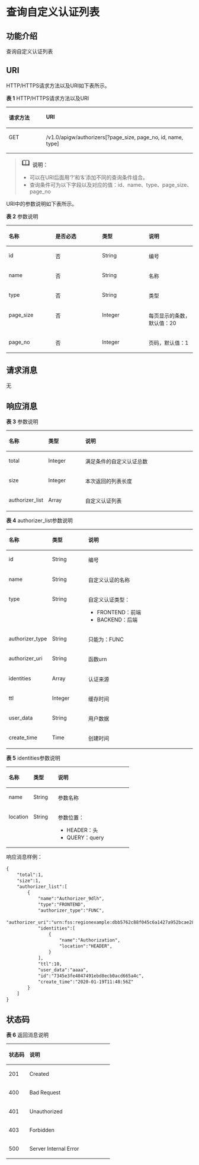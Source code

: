 # 查询自定义认证列表<a name="ZH-CN_TOPIC_0000001081837327"></a>

## 功能介绍<a name="zh-cn_topic_0221111191_section66524352"></a>

查询自定义认证列表

## URI<a name="zh-cn_topic_0221111191_section61848258"></a>

HTTP/HTTPS请求方法以及URI如下表所示。

**表 1**  HTTP/HTTPS请求方法以及URI

<a name="zh-cn_topic_0221111191_table27084002"></a>
<table><thead align="left"><tr id="zh-cn_topic_0221111191_row40355780"><th class="cellrowborder" valign="top" width="20%" id="mcps1.2.3.1.1"><p id="zh-cn_topic_0221111191_p47592766"><a name="zh-cn_topic_0221111191_p47592766"></a><a name="zh-cn_topic_0221111191_p47592766"></a>请求方法</p>
</th>
<th class="cellrowborder" valign="top" width="80%" id="mcps1.2.3.1.2"><p id="zh-cn_topic_0221111191_p29808828"><a name="zh-cn_topic_0221111191_p29808828"></a><a name="zh-cn_topic_0221111191_p29808828"></a>URI</p>
</th>
</tr>
</thead>
<tbody><tr id="zh-cn_topic_0221111191_row65704871"><td class="cellrowborder" valign="top" width="20%" headers="mcps1.2.3.1.1 "><p id="zh-cn_topic_0221111191_p20494310"><a name="zh-cn_topic_0221111191_p20494310"></a><a name="zh-cn_topic_0221111191_p20494310"></a>GET</p>
</td>
<td class="cellrowborder" valign="top" width="80%" headers="mcps1.2.3.1.2 "><p id="zh-cn_topic_0221111191_p49426402"><a name="zh-cn_topic_0221111191_p49426402"></a><a name="zh-cn_topic_0221111191_p49426402"></a>/v1.0/apigw/authorizers[?page_size, page_no, id, name, type]</p>
</td>
</tr>
</tbody>
</table>

>![](public_sys-resources/icon-note.gif) **说明：** 
>-   可以在URI后面用‘?’和‘&’添加不同的查询条件组合。
>-   查询条件可为以下字段以及对应的值：id、name、type、page\_size、page\_no

URI中的参数说明如下表所示。

**表 2**  参数说明

<a name="zh-cn_topic_0221111191_table40608407"></a>
<table><thead align="left"><tr id="zh-cn_topic_0221111191_row2467029"><th class="cellrowborder" valign="top" width="25%" id="mcps1.2.5.1.1"><p id="zh-cn_topic_0221111191_p65611664"><a name="zh-cn_topic_0221111191_p65611664"></a><a name="zh-cn_topic_0221111191_p65611664"></a>名称</p>
</th>
<th class="cellrowborder" valign="top" width="25%" id="mcps1.2.5.1.2"><p id="zh-cn_topic_0221111191_p12944543"><a name="zh-cn_topic_0221111191_p12944543"></a><a name="zh-cn_topic_0221111191_p12944543"></a>是否必选</p>
</th>
<th class="cellrowborder" valign="top" width="25%" id="mcps1.2.5.1.3"><p id="zh-cn_topic_0221111191_p41875051"><a name="zh-cn_topic_0221111191_p41875051"></a><a name="zh-cn_topic_0221111191_p41875051"></a>类型</p>
</th>
<th class="cellrowborder" valign="top" width="25%" id="mcps1.2.5.1.4"><p id="zh-cn_topic_0221111191_p36435931"><a name="zh-cn_topic_0221111191_p36435931"></a><a name="zh-cn_topic_0221111191_p36435931"></a>说明</p>
</th>
</tr>
</thead>
<tbody><tr id="zh-cn_topic_0221111191_row65629271"><td class="cellrowborder" valign="top" width="25%" headers="mcps1.2.5.1.1 "><p id="zh-cn_topic_0221111191_p14370760"><a name="zh-cn_topic_0221111191_p14370760"></a><a name="zh-cn_topic_0221111191_p14370760"></a>id</p>
</td>
<td class="cellrowborder" valign="top" width="25%" headers="mcps1.2.5.1.2 "><p id="zh-cn_topic_0221111191_p23180950"><a name="zh-cn_topic_0221111191_p23180950"></a><a name="zh-cn_topic_0221111191_p23180950"></a>否</p>
</td>
<td class="cellrowborder" valign="top" width="25%" headers="mcps1.2.5.1.3 "><p id="zh-cn_topic_0221111191_p65717672"><a name="zh-cn_topic_0221111191_p65717672"></a><a name="zh-cn_topic_0221111191_p65717672"></a>String</p>
</td>
<td class="cellrowborder" valign="top" width="25%" headers="mcps1.2.5.1.4 "><p id="zh-cn_topic_0221111191_p21531239"><a name="zh-cn_topic_0221111191_p21531239"></a><a name="zh-cn_topic_0221111191_p21531239"></a>编号</p>
</td>
</tr>
<tr id="zh-cn_topic_0221111191_row59563426"><td class="cellrowborder" valign="top" width="25%" headers="mcps1.2.5.1.1 "><p id="zh-cn_topic_0221111191_p59908239"><a name="zh-cn_topic_0221111191_p59908239"></a><a name="zh-cn_topic_0221111191_p59908239"></a>name</p>
</td>
<td class="cellrowborder" valign="top" width="25%" headers="mcps1.2.5.1.2 "><p id="zh-cn_topic_0221111191_p20729180"><a name="zh-cn_topic_0221111191_p20729180"></a><a name="zh-cn_topic_0221111191_p20729180"></a>否</p>
</td>
<td class="cellrowborder" valign="top" width="25%" headers="mcps1.2.5.1.3 "><p id="zh-cn_topic_0221111191_p1342001"><a name="zh-cn_topic_0221111191_p1342001"></a><a name="zh-cn_topic_0221111191_p1342001"></a>String</p>
</td>
<td class="cellrowborder" valign="top" width="25%" headers="mcps1.2.5.1.4 "><p id="zh-cn_topic_0221111191_p41593271"><a name="zh-cn_topic_0221111191_p41593271"></a><a name="zh-cn_topic_0221111191_p41593271"></a>名称</p>
</td>
</tr>
<tr id="zh-cn_topic_0221111191_row1950610612123"><td class="cellrowborder" valign="top" width="25%" headers="mcps1.2.5.1.1 "><p id="zh-cn_topic_0221111191_p5507865123"><a name="zh-cn_topic_0221111191_p5507865123"></a><a name="zh-cn_topic_0221111191_p5507865123"></a>type</p>
</td>
<td class="cellrowborder" valign="top" width="25%" headers="mcps1.2.5.1.2 "><p id="zh-cn_topic_0221111191_p1657343911316"><a name="zh-cn_topic_0221111191_p1657343911316"></a><a name="zh-cn_topic_0221111191_p1657343911316"></a>否</p>
</td>
<td class="cellrowborder" valign="top" width="25%" headers="mcps1.2.5.1.3 "><p id="zh-cn_topic_0221111191_p272194191318"><a name="zh-cn_topic_0221111191_p272194191318"></a><a name="zh-cn_topic_0221111191_p272194191318"></a>String</p>
</td>
<td class="cellrowborder" valign="top" width="25%" headers="mcps1.2.5.1.4 "><p id="zh-cn_topic_0221111191_p8507116201218"><a name="zh-cn_topic_0221111191_p8507116201218"></a><a name="zh-cn_topic_0221111191_p8507116201218"></a>类型</p>
</td>
</tr>
<tr id="zh-cn_topic_0221111191_row8058788"><td class="cellrowborder" valign="top" width="25%" headers="mcps1.2.5.1.1 "><p id="zh-cn_topic_0221111191_p48782101"><a name="zh-cn_topic_0221111191_p48782101"></a><a name="zh-cn_topic_0221111191_p48782101"></a>page_size</p>
</td>
<td class="cellrowborder" valign="top" width="25%" headers="mcps1.2.5.1.2 "><p id="zh-cn_topic_0221111191_p59036110"><a name="zh-cn_topic_0221111191_p59036110"></a><a name="zh-cn_topic_0221111191_p59036110"></a>否</p>
</td>
<td class="cellrowborder" valign="top" width="25%" headers="mcps1.2.5.1.3 "><p id="zh-cn_topic_0221111191_p17195640"><a name="zh-cn_topic_0221111191_p17195640"></a><a name="zh-cn_topic_0221111191_p17195640"></a>Integer</p>
</td>
<td class="cellrowborder" valign="top" width="25%" headers="mcps1.2.5.1.4 "><p id="zh-cn_topic_0221111191_p50669627"><a name="zh-cn_topic_0221111191_p50669627"></a><a name="zh-cn_topic_0221111191_p50669627"></a>每页显示的条数，默认值：20</p>
</td>
</tr>
<tr id="zh-cn_topic_0221111191_row53373461"><td class="cellrowborder" valign="top" width="25%" headers="mcps1.2.5.1.1 "><p id="zh-cn_topic_0221111191_p28283055"><a name="zh-cn_topic_0221111191_p28283055"></a><a name="zh-cn_topic_0221111191_p28283055"></a>page_no</p>
</td>
<td class="cellrowborder" valign="top" width="25%" headers="mcps1.2.5.1.2 "><p id="zh-cn_topic_0221111191_p9226101"><a name="zh-cn_topic_0221111191_p9226101"></a><a name="zh-cn_topic_0221111191_p9226101"></a>否</p>
</td>
<td class="cellrowborder" valign="top" width="25%" headers="mcps1.2.5.1.3 "><p id="zh-cn_topic_0221111191_p9116753"><a name="zh-cn_topic_0221111191_p9116753"></a><a name="zh-cn_topic_0221111191_p9116753"></a>Integer</p>
</td>
<td class="cellrowborder" valign="top" width="25%" headers="mcps1.2.5.1.4 "><p id="zh-cn_topic_0221111191_p259496"><a name="zh-cn_topic_0221111191_p259496"></a><a name="zh-cn_topic_0221111191_p259496"></a>页码，默认值：1</p>
</td>
</tr>
</tbody>
</table>

## 请求消息<a name="zh-cn_topic_0221111191_section19763417"></a>

无

## 响应消息<a name="zh-cn_topic_0221111191_section57332943"></a>

**表 3**  参数说明

<a name="zh-cn_topic_0221111191_table37289116"></a>
<table><thead align="left"><tr id="zh-cn_topic_0221111191_row8457713"><th class="cellrowborder" valign="top" width="20%" id="mcps1.2.4.1.1"><p id="zh-cn_topic_0221111191_p13986137"><a name="zh-cn_topic_0221111191_p13986137"></a><a name="zh-cn_topic_0221111191_p13986137"></a>名称</p>
</th>
<th class="cellrowborder" valign="top" width="20%" id="mcps1.2.4.1.2"><p id="zh-cn_topic_0221111191_p59135289"><a name="zh-cn_topic_0221111191_p59135289"></a><a name="zh-cn_topic_0221111191_p59135289"></a>类型</p>
</th>
<th class="cellrowborder" valign="top" width="60%" id="mcps1.2.4.1.3"><p id="zh-cn_topic_0221111191_p25229114"><a name="zh-cn_topic_0221111191_p25229114"></a><a name="zh-cn_topic_0221111191_p25229114"></a>说明</p>
</th>
</tr>
</thead>
<tbody><tr id="zh-cn_topic_0221111191_row30292355"><td class="cellrowborder" valign="top" width="20%" headers="mcps1.2.4.1.1 "><p id="zh-cn_topic_0221111191_p37761725"><a name="zh-cn_topic_0221111191_p37761725"></a><a name="zh-cn_topic_0221111191_p37761725"></a>total</p>
</td>
<td class="cellrowborder" valign="top" width="20%" headers="mcps1.2.4.1.2 "><p id="zh-cn_topic_0221111191_p38800912"><a name="zh-cn_topic_0221111191_p38800912"></a><a name="zh-cn_topic_0221111191_p38800912"></a>Integer</p>
</td>
<td class="cellrowborder" valign="top" width="60%" headers="mcps1.2.4.1.3 "><p id="zh-cn_topic_0221111191_p9238141511415"><a name="zh-cn_topic_0221111191_p9238141511415"></a><a name="zh-cn_topic_0221111191_p9238141511415"></a>满足条件的自定义认证总数</p>
</td>
</tr>
<tr id="zh-cn_topic_0221111191_row33033276"><td class="cellrowborder" valign="top" width="20%" headers="mcps1.2.4.1.1 "><p id="zh-cn_topic_0221111191_p58449682"><a name="zh-cn_topic_0221111191_p58449682"></a><a name="zh-cn_topic_0221111191_p58449682"></a>size</p>
</td>
<td class="cellrowborder" valign="top" width="20%" headers="mcps1.2.4.1.2 "><p id="zh-cn_topic_0221111191_p36803838"><a name="zh-cn_topic_0221111191_p36803838"></a><a name="zh-cn_topic_0221111191_p36803838"></a>Integer</p>
</td>
<td class="cellrowborder" valign="top" width="60%" headers="mcps1.2.4.1.3 "><p id="zh-cn_topic_0221111191_p28320869"><a name="zh-cn_topic_0221111191_p28320869"></a><a name="zh-cn_topic_0221111191_p28320869"></a>本次返回的列表长度</p>
</td>
</tr>
<tr id="zh-cn_topic_0221111191_row53561235"><td class="cellrowborder" valign="top" width="20%" headers="mcps1.2.4.1.1 "><p id="zh-cn_topic_0221111191_p43492801"><a name="zh-cn_topic_0221111191_p43492801"></a><a name="zh-cn_topic_0221111191_p43492801"></a>authorizer_list</p>
</td>
<td class="cellrowborder" valign="top" width="20%" headers="mcps1.2.4.1.2 "><p id="zh-cn_topic_0221111191_p33255967"><a name="zh-cn_topic_0221111191_p33255967"></a><a name="zh-cn_topic_0221111191_p33255967"></a>Array</p>
</td>
<td class="cellrowborder" valign="top" width="60%" headers="mcps1.2.4.1.3 "><p id="zh-cn_topic_0221111191_p9378773"><a name="zh-cn_topic_0221111191_p9378773"></a><a name="zh-cn_topic_0221111191_p9378773"></a>自定义认证列表</p>
</td>
</tr>
</tbody>
</table>

**表 4**  authorizer\_list参数说明

<a name="zh-cn_topic_0221111191_table2803298"></a>
<table><thead align="left"><tr id="zh-cn_topic_0221111191_row9258659"><th class="cellrowborder" valign="top" width="20.02%" id="mcps1.2.4.1.1"><p id="zh-cn_topic_0221111191_p11753897"><a name="zh-cn_topic_0221111191_p11753897"></a><a name="zh-cn_topic_0221111191_p11753897"></a>名称</p>
</th>
<th class="cellrowborder" valign="top" width="19.98%" id="mcps1.2.4.1.2"><p id="zh-cn_topic_0221111191_p12541637"><a name="zh-cn_topic_0221111191_p12541637"></a><a name="zh-cn_topic_0221111191_p12541637"></a>类型</p>
</th>
<th class="cellrowborder" valign="top" width="60%" id="mcps1.2.4.1.3"><p id="zh-cn_topic_0221111191_p9239644"><a name="zh-cn_topic_0221111191_p9239644"></a><a name="zh-cn_topic_0221111191_p9239644"></a>说明</p>
</th>
</tr>
</thead>
<tbody><tr id="zh-cn_topic_0221111191_row10213720"><td class="cellrowborder" valign="top" width="20.02%" headers="mcps1.2.4.1.1 "><p id="zh-cn_topic_0221111191_p22005025"><a name="zh-cn_topic_0221111191_p22005025"></a><a name="zh-cn_topic_0221111191_p22005025"></a>id</p>
</td>
<td class="cellrowborder" valign="top" width="19.98%" headers="mcps1.2.4.1.2 "><p id="zh-cn_topic_0221111191_p37576606"><a name="zh-cn_topic_0221111191_p37576606"></a><a name="zh-cn_topic_0221111191_p37576606"></a>String</p>
</td>
<td class="cellrowborder" valign="top" width="60%" headers="mcps1.2.4.1.3 "><p id="zh-cn_topic_0221111191_p23806264"><a name="zh-cn_topic_0221111191_p23806264"></a><a name="zh-cn_topic_0221111191_p23806264"></a>编号</p>
</td>
</tr>
<tr id="zh-cn_topic_0221111191_row12929787"><td class="cellrowborder" valign="top" width="20.02%" headers="mcps1.2.4.1.1 "><p id="zh-cn_topic_0221111191_p40679818"><a name="zh-cn_topic_0221111191_p40679818"></a><a name="zh-cn_topic_0221111191_p40679818"></a>name</p>
</td>
<td class="cellrowborder" valign="top" width="19.98%" headers="mcps1.2.4.1.2 "><p id="zh-cn_topic_0221111191_p6730986"><a name="zh-cn_topic_0221111191_p6730986"></a><a name="zh-cn_topic_0221111191_p6730986"></a>String</p>
</td>
<td class="cellrowborder" valign="top" width="60%" headers="mcps1.2.4.1.3 "><p id="zh-cn_topic_0221111191_p4183116625"><a name="zh-cn_topic_0221111191_p4183116625"></a><a name="zh-cn_topic_0221111191_p4183116625"></a>自定义认证的名称</p>
</td>
</tr>
<tr id="zh-cn_topic_0221111191_row7942236"><td class="cellrowborder" valign="top" width="20.02%" headers="mcps1.2.4.1.1 "><p id="zh-cn_topic_0221111191_p078091916016"><a name="zh-cn_topic_0221111191_p078091916016"></a><a name="zh-cn_topic_0221111191_p078091916016"></a>type</p>
</td>
<td class="cellrowborder" valign="top" width="19.98%" headers="mcps1.2.4.1.2 "><p id="zh-cn_topic_0221111191_p43191612927"><a name="zh-cn_topic_0221111191_p43191612927"></a><a name="zh-cn_topic_0221111191_p43191612927"></a></p>
<p id="zh-cn_topic_0221111191_p1131817121824"><a name="zh-cn_topic_0221111191_p1131817121824"></a><a name="zh-cn_topic_0221111191_p1131817121824"></a>String</p>
</td>
<td class="cellrowborder" valign="top" width="60%" headers="mcps1.2.4.1.3 "><p id="zh-cn_topic_0221111191_p174157561811"><a name="zh-cn_topic_0221111191_p174157561811"></a><a name="zh-cn_topic_0221111191_p174157561811"></a>自定义认证类型：</p>
<a name="zh-cn_topic_0221111191_ul04151356316"></a><a name="zh-cn_topic_0221111191_ul04151356316"></a><ul id="zh-cn_topic_0221111191_ul04151356316"><li>FRONTEND：前端</li><li>BACKEND：后端</li></ul>
</td>
</tr>
<tr id="zh-cn_topic_0221111191_row26358777"><td class="cellrowborder" valign="top" width="20.02%" headers="mcps1.2.4.1.1 "><p id="zh-cn_topic_0221111191_p14730142317016"><a name="zh-cn_topic_0221111191_p14730142317016"></a><a name="zh-cn_topic_0221111191_p14730142317016"></a>authorizer_type</p>
</td>
<td class="cellrowborder" valign="top" width="19.98%" headers="mcps1.2.4.1.2 "><p id="zh-cn_topic_0221111191_p398200"><a name="zh-cn_topic_0221111191_p398200"></a><a name="zh-cn_topic_0221111191_p398200"></a>String</p>
</td>
<td class="cellrowborder" valign="top" width="60%" headers="mcps1.2.4.1.3 "><p id="zh-cn_topic_0221111191_p10821651114"><a name="zh-cn_topic_0221111191_p10821651114"></a><a name="zh-cn_topic_0221111191_p10821651114"></a>只能为：FUNC</p>
</td>
</tr>
<tr id="zh-cn_topic_0221111191_row21852379"><td class="cellrowborder" valign="top" width="20.02%" headers="mcps1.2.4.1.1 "><p id="zh-cn_topic_0221111191_p1530418271701"><a name="zh-cn_topic_0221111191_p1530418271701"></a><a name="zh-cn_topic_0221111191_p1530418271701"></a>authorizer_uri</p>
</td>
<td class="cellrowborder" valign="top" width="19.98%" headers="mcps1.2.4.1.2 "><p id="zh-cn_topic_0221111191_p36223141827"><a name="zh-cn_topic_0221111191_p36223141827"></a><a name="zh-cn_topic_0221111191_p36223141827"></a>String</p>
</td>
<td class="cellrowborder" valign="top" width="60%" headers="mcps1.2.4.1.3 "><p id="zh-cn_topic_0221111191_p13462546519"><a name="zh-cn_topic_0221111191_p13462546519"></a><a name="zh-cn_topic_0221111191_p13462546519"></a>函数urn</p>
</td>
</tr>
<tr id="zh-cn_topic_0221111191_row17074768"><td class="cellrowborder" valign="top" width="20.02%" headers="mcps1.2.4.1.1 "><p id="zh-cn_topic_0221111191_p1404467010"><a name="zh-cn_topic_0221111191_p1404467010"></a><a name="zh-cn_topic_0221111191_p1404467010"></a>identities</p>
</td>
<td class="cellrowborder" valign="top" width="19.98%" headers="mcps1.2.4.1.2 "><p id="zh-cn_topic_0221111191_p1289301726"><a name="zh-cn_topic_0221111191_p1289301726"></a><a name="zh-cn_topic_0221111191_p1289301726"></a>Array</p>
</td>
<td class="cellrowborder" valign="top" width="60%" headers="mcps1.2.4.1.3 "><p id="zh-cn_topic_0221111191_p3687421212"><a name="zh-cn_topic_0221111191_p3687421212"></a><a name="zh-cn_topic_0221111191_p3687421212"></a>认证来源</p>
</td>
</tr>
<tr id="zh-cn_topic_0221111191_row23864751"><td class="cellrowborder" valign="top" width="20.02%" headers="mcps1.2.4.1.1 "><p id="zh-cn_topic_0221111191_p176566481901"><a name="zh-cn_topic_0221111191_p176566481901"></a><a name="zh-cn_topic_0221111191_p176566481901"></a>ttl</p>
</td>
<td class="cellrowborder" valign="top" width="19.98%" headers="mcps1.2.4.1.2 "><p id="zh-cn_topic_0221111191_p2566123613220"><a name="zh-cn_topic_0221111191_p2566123613220"></a><a name="zh-cn_topic_0221111191_p2566123613220"></a>Integer</p>
</td>
<td class="cellrowborder" valign="top" width="60%" headers="mcps1.2.4.1.3 "><p id="zh-cn_topic_0221111191_p11732173710119"><a name="zh-cn_topic_0221111191_p11732173710119"></a><a name="zh-cn_topic_0221111191_p11732173710119"></a>缓存时间</p>
</td>
</tr>
<tr id="zh-cn_topic_0221111191_row19473624"><td class="cellrowborder" valign="top" width="20.02%" headers="mcps1.2.4.1.1 "><p id="zh-cn_topic_0221111191_p13273951706"><a name="zh-cn_topic_0221111191_p13273951706"></a><a name="zh-cn_topic_0221111191_p13273951706"></a>user_data</p>
</td>
<td class="cellrowborder" valign="top" width="19.98%" headers="mcps1.2.4.1.2 "><p id="zh-cn_topic_0221111191_p2062812416220"><a name="zh-cn_topic_0221111191_p2062812416220"></a><a name="zh-cn_topic_0221111191_p2062812416220"></a>String</p>
</td>
<td class="cellrowborder" valign="top" width="60%" headers="mcps1.2.4.1.3 "><p id="zh-cn_topic_0221111191_p112028271314"><a name="zh-cn_topic_0221111191_p112028271314"></a><a name="zh-cn_topic_0221111191_p112028271314"></a>用户数据</p>
</td>
</tr>
<tr id="zh-cn_topic_0221111191_row168471214124017"><td class="cellrowborder" valign="top" width="20.02%" headers="mcps1.2.4.1.1 "><p id="zh-cn_topic_0221111191_p19764828113"><a name="zh-cn_topic_0221111191_p19764828113"></a><a name="zh-cn_topic_0221111191_p19764828113"></a>create_time</p>
</td>
<td class="cellrowborder" valign="top" width="19.98%" headers="mcps1.2.4.1.2 "><p id="zh-cn_topic_0221111191_p64189201"><a name="zh-cn_topic_0221111191_p64189201"></a><a name="zh-cn_topic_0221111191_p64189201"></a>Time</p>
</td>
<td class="cellrowborder" valign="top" width="60%" headers="mcps1.2.4.1.3 "><p id="zh-cn_topic_0221111191_p31942831"><a name="zh-cn_topic_0221111191_p31942831"></a><a name="zh-cn_topic_0221111191_p31942831"></a>创建时间</p>
</td>
</tr>
</tbody>
</table>

**表 5**  identities参数说明

<a name="zh-cn_topic_0221111191_table19554526582"></a>
<table><thead align="left"><tr id="zh-cn_topic_0221111191_row65535215818"><th class="cellrowborder" valign="top" width="20.02%" id="mcps1.2.4.1.1"><p id="zh-cn_topic_0221111191_p1555145245815"><a name="zh-cn_topic_0221111191_p1555145245815"></a><a name="zh-cn_topic_0221111191_p1555145245815"></a>名称</p>
</th>
<th class="cellrowborder" valign="top" width="19.98%" id="mcps1.2.4.1.2"><p id="zh-cn_topic_0221111191_p135555214586"><a name="zh-cn_topic_0221111191_p135555214586"></a><a name="zh-cn_topic_0221111191_p135555214586"></a>类型</p>
</th>
<th class="cellrowborder" valign="top" width="60%" id="mcps1.2.4.1.3"><p id="zh-cn_topic_0221111191_p135535214586"><a name="zh-cn_topic_0221111191_p135535214586"></a><a name="zh-cn_topic_0221111191_p135535214586"></a>说明</p>
</th>
</tr>
</thead>
<tbody><tr id="zh-cn_topic_0221111191_row25525218586"><td class="cellrowborder" valign="top" width="20.02%" headers="mcps1.2.4.1.1 "><p id="zh-cn_topic_0221111191_p146251519115919"><a name="zh-cn_topic_0221111191_p146251519115919"></a><a name="zh-cn_topic_0221111191_p146251519115919"></a>name</p>
</td>
<td class="cellrowborder" valign="top" width="19.98%" headers="mcps1.2.4.1.2 "><p id="zh-cn_topic_0221111191_p165525265811"><a name="zh-cn_topic_0221111191_p165525265811"></a><a name="zh-cn_topic_0221111191_p165525265811"></a>String</p>
</td>
<td class="cellrowborder" valign="top" width="60%" headers="mcps1.2.4.1.3 "><p id="zh-cn_topic_0221111191_p1097423515913"><a name="zh-cn_topic_0221111191_p1097423515913"></a><a name="zh-cn_topic_0221111191_p1097423515913"></a>参数名称</p>
</td>
</tr>
<tr id="zh-cn_topic_0221111191_row125565225812"><td class="cellrowborder" valign="top" width="20.02%" headers="mcps1.2.4.1.1 "><p id="zh-cn_topic_0221111191_p10536132655914"><a name="zh-cn_topic_0221111191_p10536132655914"></a><a name="zh-cn_topic_0221111191_p10536132655914"></a>location</p>
</td>
<td class="cellrowborder" valign="top" width="19.98%" headers="mcps1.2.4.1.2 "><p id="zh-cn_topic_0221111191_p655452205813"><a name="zh-cn_topic_0221111191_p655452205813"></a><a name="zh-cn_topic_0221111191_p655452205813"></a>String</p>
</td>
<td class="cellrowborder" valign="top" width="60%" headers="mcps1.2.4.1.3 "><p id="zh-cn_topic_0221111191_p692424514593"><a name="zh-cn_topic_0221111191_p692424514593"></a><a name="zh-cn_topic_0221111191_p692424514593"></a>参数位置：</p>
<a name="zh-cn_topic_0221111191_ul5924194585913"></a><a name="zh-cn_topic_0221111191_ul5924194585913"></a><ul id="zh-cn_topic_0221111191_ul5924194585913"><li>HEADER：头</li><li>QUERY：query</li></ul>
</td>
</tr>
</tbody>
</table>

响应消息样例：

```
{
    "total":1,
    "size":1,
    "authorizer_list":[
        {
            "name":"Authorizer_9dlh",
            "type":"FRONTEND",
            "authorizer_type":"FUNC",
            "authorizer_uri":"urn:fss:regionexample:dbb5762c88f045c6a1427a952bcae284:function:default:test111",
            "identities":[
                {
                    "name":"Authorization",
                    "location":"HEADER",
                }
            ],
            "ttl":10,
            "user_data":"aaaa",
            "id":"7345e3fe4047491ebd8ecb0acd665a4c",
            "create_time":"2020-01-19T11:48:56Z"
        }
    ]
}
```

## 状态码<a name="zh-cn_topic_0221111191_section43653029"></a>

**表 6**  返回消息说明

<a name="zh-cn_topic_0221111191_table61067539"></a>
<table><thead align="left"><tr id="zh-cn_topic_0221111191_row16541512"><th class="cellrowborder" valign="top" width="20%" id="mcps1.2.3.1.1"><p id="zh-cn_topic_0221111191_p64794090"><a name="zh-cn_topic_0221111191_p64794090"></a><a name="zh-cn_topic_0221111191_p64794090"></a>状态码</p>
</th>
<th class="cellrowborder" valign="top" width="80%" id="mcps1.2.3.1.2"><p id="zh-cn_topic_0221111191_p13829924"><a name="zh-cn_topic_0221111191_p13829924"></a><a name="zh-cn_topic_0221111191_p13829924"></a>说明</p>
</th>
</tr>
</thead>
<tbody><tr id="zh-cn_topic_0221111191_row46482079"><td class="cellrowborder" valign="top" width="20%" headers="mcps1.2.3.1.1 "><p id="zh-cn_topic_0221111191_p6952067"><a name="zh-cn_topic_0221111191_p6952067"></a><a name="zh-cn_topic_0221111191_p6952067"></a>201</p>
</td>
<td class="cellrowborder" valign="top" width="80%" headers="mcps1.2.3.1.2 "><p id="zh-cn_topic_0221111191_p73578115452"><a name="zh-cn_topic_0221111191_p73578115452"></a><a name="zh-cn_topic_0221111191_p73578115452"></a>Created</p>
</td>
</tr>
<tr id="zh-cn_topic_0221111191_row34892078"><td class="cellrowborder" valign="top" width="20%" headers="mcps1.2.3.1.1 "><p id="zh-cn_topic_0221111191_p7686078"><a name="zh-cn_topic_0221111191_p7686078"></a><a name="zh-cn_topic_0221111191_p7686078"></a>400</p>
</td>
<td class="cellrowborder" valign="top" width="80%" headers="mcps1.2.3.1.2 "><p id="zh-cn_topic_0221111191_p48128109554"><a name="zh-cn_topic_0221111191_p48128109554"></a><a name="zh-cn_topic_0221111191_p48128109554"></a>Bad Request</p>
</td>
</tr>
<tr id="zh-cn_topic_0221111191_row33115333"><td class="cellrowborder" valign="top" width="20%" headers="mcps1.2.3.1.1 "><p id="zh-cn_topic_0221111191_p65096331"><a name="zh-cn_topic_0221111191_p65096331"></a><a name="zh-cn_topic_0221111191_p65096331"></a>401</p>
</td>
<td class="cellrowborder" valign="top" width="80%" headers="mcps1.2.3.1.2 "><p id="zh-cn_topic_0221111191_p9203142078"><a name="zh-cn_topic_0221111191_p9203142078"></a><a name="zh-cn_topic_0221111191_p9203142078"></a>Unauthorized</p>
</td>
</tr>
<tr id="zh-cn_topic_0221111191_row9258873"><td class="cellrowborder" valign="top" width="20%" headers="mcps1.2.3.1.1 "><p id="zh-cn_topic_0221111191_p11771280"><a name="zh-cn_topic_0221111191_p11771280"></a><a name="zh-cn_topic_0221111191_p11771280"></a>403</p>
</td>
<td class="cellrowborder" valign="top" width="80%" headers="mcps1.2.3.1.2 "><p id="zh-cn_topic_0221111191_p13949586"><a name="zh-cn_topic_0221111191_p13949586"></a><a name="zh-cn_topic_0221111191_p13949586"></a>Forbidden</p>
</td>
</tr>
<tr id="zh-cn_topic_0221111191_row58437416"><td class="cellrowborder" valign="top" width="20%" headers="mcps1.2.3.1.1 "><p id="zh-cn_topic_0221111191_p35810232"><a name="zh-cn_topic_0221111191_p35810232"></a><a name="zh-cn_topic_0221111191_p35810232"></a>500</p>
</td>
<td class="cellrowborder" valign="top" width="80%" headers="mcps1.2.3.1.2 "><p id="zh-cn_topic_0221111191_p14947689"><a name="zh-cn_topic_0221111191_p14947689"></a><a name="zh-cn_topic_0221111191_p14947689"></a>Server Internal Error</p>
</td>
</tr>
</tbody>
</table>


